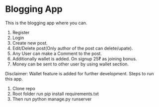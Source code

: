 # Blogging App
This is the blogging app where you can.
1. Register
2. Login
3. Create new post.
4. Edit/Delete post(Only author of the post can delete/upate).
5. Any User can make a Comment to the post.
6. Additionally wallet is added. On signup 25₹ as joining bonus. 
7. Money can be sent to other user by using wallet section.

Disclaimer: Wallet feature is added for further development.
Steps to run this app.
1. Clone repo
2. Root folder run pip install requirements.txt
3. Then run python manage.py runserver

